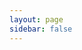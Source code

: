 ```yaml
---
layout: page
sidebar: false
---
```


<script setup>
    import {
        VPTeamPage,
        VPTeamPageTitle,
        VPTeamMembers,
        VPTeamPageSection
    } from 'vitepress/theme';

    const coreMembers = [
        {
            avatar: 'https://cdn.dribbble.com/users/21471000/avatars/normal/d4fd19dbd647469827dccfdca5ebf403.jpg?1720868444',
            name: 'Ramesh Choudhary',
            title: 'Founder of',
            desc: 'Currently working as a Senior Software Engineer at Capgemini',
            links: [
                { icon: 'github', link: 'https://github.com/Rameshchoudhary9784' },
                { icon: 'linkedin', link: 'https://www.linkedin.com/in/ramesh-choudhary-ba5590180/' }
            ],
            org: 'React Docs'
        }
    ];

    const partners = [
        {
            avatar: 'https://media.licdn.com/dms/image/D5603AQE0zQgSllaC2A/profile-displayphoto-shrink_800_800/0/1690883493340?e=1726099200&v=beta&t=Xc_AED7TVk9DVsigjDyCOrkp8T2XUuH6PZ-tPNIE6ak',
            name: 'Thyagaraju Bajanthri',
            title: 'Sr. Software Engineer',
            desc: 'Currently working at Capgemini',
            links: [
                { icon: 'github', link: '#' },
                { icon: 'linkedin', link: 'https://www.linkedin.com/in/thyagaraju-bajanthri-b51527168/' }
            ]
        },
        {
            avatar: 'https://media.licdn.com/dms/image/C5603AQFXex0zar57lg/profile-displayphoto-shrink_400_400/0/1623078569712?e=1726099200&v=beta&t=DxeANeHJA9EGvY2sEdBhXufOguokwn6_lYe5bun0sFo',
            name: 'Kishan Kumar Kulkarni',
            title: 'Sr. Software Engineer',
            desc: 'Currently working at Capgemini',
            links: [
                { icon: 'github', link: '#' },
                { icon: 'linkedin', link: 'https://www.linkedin.com/in/kishankumar-kulkarni/' }
            ]
        },
        {
            avatar: 'https://w7.pngwing.com/pngs/4/736/png-transparent-female-avatar-girl-face-woman-user-flat-classy-users-icon.png',
            name: 'Yasmeen Taj Syed',
            title: 'Associate Consultant',
            desc: 'Currently working at Capgemini',
            links: [
                { icon: 'github', link: '#' },
                { icon: 'linkedin', link: 'https://www.linkedin.com/in/yasmeen-taj-syed-2316851b5/' }
            ]
        }
    ];
</script>


<VPTeamPage>
    <VPTeamPageTitle>
        <template #title>Core Contributors</template>
        <template #lead>These are the core contributors</template>
    </VPTeamPageTitle>
    <VPTeamMembers 
        size="medium"
        :members="coreMembers"
    />
    <VPTeamPageSection>
        <template #title>Partners</template>
        <template #lead>These are the partners</template>
        <template #members>
            <VPTeamMembers 
                size="small"
                :members="partners"
            />
        </template>
    </VPTeamPageSection>
</VPTeamPage>
